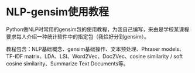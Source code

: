 # NLP-gensim使用教程

Python做NLP时常用的gensim包的使用教程，为我自己编写，来由是学校某课程要求每人介绍一种统计软件中的指定包（我恰好分到gensim）。

教程包含：NLP基础概念、gensim基础操作、文本预处理、Phraser models、TF-IDF matrix、LDA、LSI、Word2Vec、Doc2Vec、cosine similarity / soft cosine similarity、Summarize Text Documents等。
